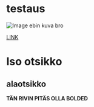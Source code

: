 # testaus

![Image](https://i.imgur.com/YIlJlmb.png) ebin kuva bro

[LINK](https://i.imgur.com/YIlJlmb.png) 

# Iso otsikko

## alaotsikko

**TÄN RIVIN PITÄS OLLA BOLDED**
